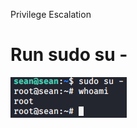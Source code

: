 Privilege Escalation

# Run sudo su -
![6685692937b90061e43f3fa4a084d8c4.png](../../../_resources/098c570677e647eb812819705a845d57.png)




